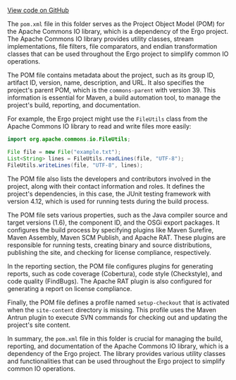 [View code on GitHub](https://github.com/ergoplatform/ergo/.autodoc/docs/json/target/streams/_global/assemblyOption/_global/streams/assembly/5370c0b91b1e0c7690e449b870c7f9c57f3b5d93_2852e6e05fbb95076fc091f6d1780f1f8fe35e0f_da39a3ee5e6b4b0d3255bfef95601890afd80709/META-INF/maven/commons-io/commons-io)

The `pom.xml` file in this folder serves as the Project Object Model (POM) for the Apache Commons IO library, which is a dependency of the Ergo project. The Apache Commons IO library provides utility classes, stream implementations, file filters, file comparators, and endian transformation classes that can be used throughout the Ergo project to simplify common IO operations.

The POM file contains metadata about the project, such as its group ID, artifact ID, version, name, description, and URL. It also specifies the project's parent POM, which is the `commons-parent` with version 39. This information is essential for Maven, a build automation tool, to manage the project's build, reporting, and documentation.

For example, the Ergo project might use the `FileUtils` class from the Apache Commons IO library to read and write files more easily:

```java
import org.apache.commons.io.FileUtils;

File file = new File("example.txt");
List<String> lines = FileUtils.readLines(file, "UTF-8");
FileUtils.writeLines(file, "UTF-8", lines);
```

The POM file also lists the developers and contributors involved in the project, along with their contact information and roles. It defines the project's dependencies, in this case, the JUnit testing framework with version 4.12, which is used for running tests during the build process.

The POM file sets various properties, such as the Java compiler source and target versions (1.6), the component ID, and the OSGi export packages. It configures the build process by specifying plugins like Maven Surefire, Maven Assembly, Maven SCM Publish, and Apache RAT. These plugins are responsible for running tests, creating binary and source distributions, publishing the site, and checking for license compliance, respectively.

In the reporting section, the POM file configures plugins for generating reports, such as code coverage (Cobertura), code style (Checkstyle), and code quality (FindBugs). The Apache RAT plugin is also configured for generating a report on license compliance.

Finally, the POM file defines a profile named `setup-checkout` that is activated when the `site-content` directory is missing. This profile uses the Maven Antrun plugin to execute SVN commands for checking out and updating the project's site content.

In summary, the `pom.xml` file in this folder is crucial for managing the build, reporting, and documentation of the Apache Commons IO library, which is a dependency of the Ergo project. The library provides various utility classes and functionalities that can be used throughout the Ergo project to simplify common IO operations.
